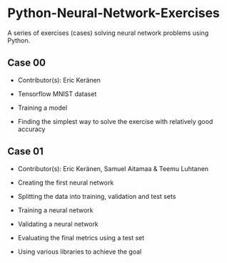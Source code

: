 # Python-Neural-Network-Exercises

A series of exercises (cases) solving neural network problems using Python.

## Case 00

- Contributor(s): Eric Keränen

- Tensorflow MNIST dataset
- Training a model
- Finding the simplest way to solve the exercise with relatively good accuracy

## Case 01

- Contributor(s): Eric Keränen, Samuel Aitamaa & Teemu Luhtanen

- Creating the first neural network
- Splitting the data into training, validation and test sets
- Training a neural network
- Validating a neural network
- Evaluating the final metrics using a test set
- Using various libraries to achieve the goal
